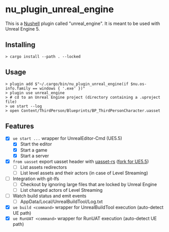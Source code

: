 # nu_plugin_unreal_engine

This is a [Nushell](https://nushell.sh/) plugin called "unreal_engine".
It is meant to be used with Unreal Engine 5.

## Installing

```nushell
> cargo install --path . --locked
```

## Usage

```nushell
> plugin add $"~/.cargo/bin/nu_plugin_unreal_engine(if $nu.os-info.family == windows { '.exe' })"
> plugin use unreal_engine
> # cd to an Unreal Engine project (directory containing a .uproject file)
> ue start --log
> open Content/ThirdPerson/Blueprints/BP_ThirdPersonCharacter.uasset
```

## Features

- [x] `ue start ...` wrapper for UnrealEditor-Cmd (UE5.5)
    - [x] Start the editor
    - [x] Start a game
    - [x] Start a server 
- [x] `from uasset` export uasset header with [uasset-rs](https://github.com/jorgenpt/uasset-rs) ([fork for UE5.5](https://github.com/thibaultleouay/uasset-rs))
    - [ ] List assets redirectors
    - [ ] List level assets and their actors (in case of Level Streaming)
- [ ] Integration with git-lfs
    - [ ] Checkout by ignoring large files that are locked by Unreal Engine
    - [ ] List changed actors of Level Streaming
- [ ] Watch build status and emit events
    - [ ] AppData/Local/UnrealBuildTool/Log.txt
- [x] `ue build <command>` wrapper for UnrealBuildTool execution (auto-detect UE path)
- [x] `ue RunUAT <command>` wrapper for RunUAT execution (auto-detect UE path)

